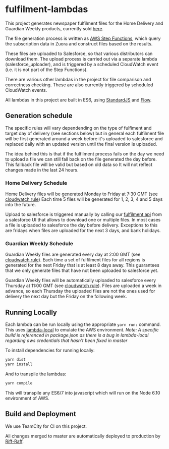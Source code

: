 # fulfilment-lambdas
This project generates newspaper fulfilment files for the Home Delivery and Guardian Weekly products, currently sold [here](https://subscribe.theguardian.com).

The file generation process is written as [AWS Step Functions](https://aws.amazon.com/step-functions/), which query the subscription data in Zuora and construct files based on the results.

These files are uploaded to Salesforce, so that various distributors can download them. The upload process is carried out via a separate lambda (salesforce_uploader), and is triggered by a scheduled CloudWatch event (i.e. it is not part of the Step Functions).

There are various other lambdas in the project for file comparison and correctness checking. These are also currently triggered by scheduled CloudWatch events.

All lambdas in this project are built in ES6, using [StandardJS](https://standardjs.com) and [Flow](http://flow.org).

## Generation schedule

The specific rules will vary dependending on the type of fulfiment and target day of delivery (see sections below) but in 
general each fulfilment file will be first generated around a week before it's uploaded to salesforce and replaced daily with an updated version until the final version is uploaded.

The idea behind this is that if the fulfilment process fails on the day we need to upload a file we can still fall back on the file generated the day before. This fallback file will be valid but based on old data so It will not reflect changes made in the last 24 hours.

### Home Delivery Schedule

Home Delivery files will be generated Monday to Friday at 7:30 GMT (see [cloudwatch rule](https://eu-west-1.console.aws.amazon.com/cloudwatch/home?region=eu-west-1#rules:name=fulfilment-lambdas-PROD-ScheduledRule-CBXIT5CNIZ8C))
Each time 5 files will be generated for 1, 2, 3, 4 and 5 days into the future.

Upload to salesforce is triggered manually by calling our [fulfilment api](https://github.com/guardian/fulfilment-lambdas/blob/master/cloudformation/cloudformation.yaml#L355) from a salesforce UI that allows to download one or multiple files.
 In most cases a file is uploaded to salesforce the day before delivery. Exceptions to this are fridays when files are uploaded for the next 3 days, and bank holidays.

### Guardian Weekly Schedule

Guardian Weekly files are generated every day at 2:00 GMT (see [cloudwatch rule](https://eu-west-1.console.aws.amazon.com/cloudwatch/home?region=eu-west-1#rules:name=fulfilment-lambdas-PROD-WeeklyScheduledRule-1QIVLQ8W0XG6M)). Each time a set of fulfilment files for all regions is generated for the next Friday that is at least 8 days away.
This guarantees that we only generate files that have not been uploaded to salesforce yet.

Guardian Weekly files will be automatically uploaded to salesforce every Thursday at 11:00 GMT (see [cloudwatch rule](https://eu-west-1.console.aws.amazon.com/cloudwatch/home?region=eu-west-1#rules:name=fulfilment-lambdas-PROD-WeeklyScheduledUploadRule-NRHNG387CPKL)). Files are uploaded a week in advance, so each Thursday the uploaded files are not the ones used for delivery the next day but the Friday on the following week.

## Running Locally

Each lambda can be run locally using the appropriate `yarn run:` command. This uses [lambda-local](https://github.com/ashiina/lambda-local) to emulate the AWS environment. 
_Note: A specific build is referenced in package.json as there is a bug in lambda-local regarding aws credentials that hasn't been fixed in master_

To install dependencies for running locally:
```bash
yarn dist
yarn install 
```
And to transpile the lambdas:
```bash
yarn compile
```
This will transpile any ES6/7 into javascript which will run on the Node 6.10 environment of AWS.

## Build and Deployment

We use TeamCity for CI on this project.

All changes merged to master are automatically deployed to production by [Riff-Raff](https://github.com/guardian/riff-raff).
